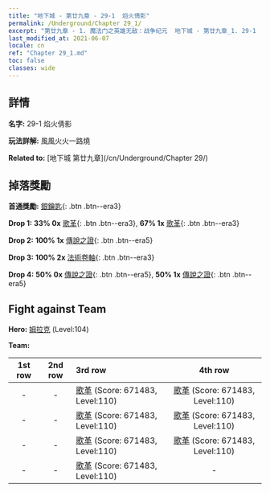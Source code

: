 ```yaml
---
title: "地下城 - 第廿九章 - 29-1  焰火倩影"
permalink: /Underground/Chapter 29_1/
excerpt: "第廿九章 - 1. 魔法门之英雄无敌：战争纪元  地下城 - 第廿九章_1. 29-1  焰火倩影"
last_modified_at: 2021-06-07
locale: cn
ref: "Chapter 29_1.md"
toc: false
classes: wide
---
```


## 詳情

 **名字:** 29-1  焰火倩影

 **玩法詳解:**       風風火火一路燒

 **Related to:** [地下城 第廿九章](/cn/Underground/Chapter 29/)

## 掉落獎勵

 **首通獎勵:** [銀鑰匙](/cn/Items/con_693/){: .btn .btn--era3}

 **Drop 1:** **33% 0x** [歌革](/cn/Items/unt_227/){: .btn .btn--era3}, **67% 1x** [歌革](/cn/Items/unt_227/){: .btn .btn--era3}

 **Drop 2:** **100% 1x** [傳說之證](/cn/Items/mat_102/){: .btn .btn--era5}

 **Drop 3:** **100% 2x** [法術卷軸](/cn/Items/con_694/){: .btn .btn--era3}

 **Drop 4:** **50% 0x** [傳說之證](/cn/Items/mat_102/){: .btn .btn--era5}, **50% 1x** [傳說之證](/cn/Items/mat_102/){: .btn .btn--era5}


## Fight against Team
 **Hero:** [姆拉克](/cn/heroes/Mullich/) (Level:104)

 **Team:**


  | 1st row | 2nd row | 3rd row | 4th row |
  |:----:|:----:|:----|:----:|
  | - | - | [歌革](/cn/units/Gog/) (Score: 671483, Level:110)  | [歌革](/cn/units/Gog/) (Score: 671483, Level:110)  |
  | - | - | [歌革](/cn/units/Gog/) (Score: 671483, Level:110)  | [歌革](/cn/units/Gog/) (Score: 671483, Level:110)  |
  | - | - | [歌革](/cn/units/Gog/) (Score: 671483, Level:110)  | [歌革](/cn/units/Gog/) (Score: 671483, Level:110)  |
  | - | - | [歌革](/cn/units/Gog/) (Score: 671483, Level:110)  | - |


